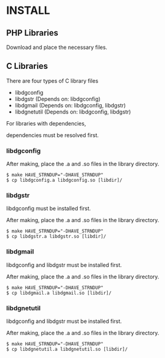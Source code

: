 # INSTALL

## PHP Libraries

Download and place the necessary files.

## C Libraries

There are four types of C library files

* libdgconfig
* libdgstr (Depends on: libdgconfig)
* libdgmail (Depends on: libdgconfig, libdgstr)
* libdgnetutil (Depends on: libdgconfig, libdgstr)

For libraries with dependencies,

dependencies must be resolved first.

### libdgconfig

After making, place the .a and .so files in the library directory.

```
$ make HAVE_STRNDUP="-DHAVE_STRNDUP"
$ cp libdgconfig.a libdgconfig.so [libdir]/
```

### libdgstr

libdgconfig must be installed first.

After making, place the .a and .so files in the library directory.

```
$ make HAVE_STRNDUP="-DHAVE_STRNDUP"
$ cp libdgstr.a libdgstr.so [libdir]/
```

### libdgmail

libdgconfig and libdgstr must be installed first.

After making, place the .a and .so files in the library directory.

```
$ make HAVE_STRNDUP="-DHAVE_STRNDUP"
$ cp libdgmail.a libdgmail.so [libdir]/
```

### libdgnetutil

libdgconfig and libdgstr must be installed first.

After making, place the .a and .so files in the library directory.

```
$ make HAVE_STRNDUP="-DHAVE_STRNDUP"
$ cp libdgnetutil.a libdgnetutil.so [libdir]/
```
